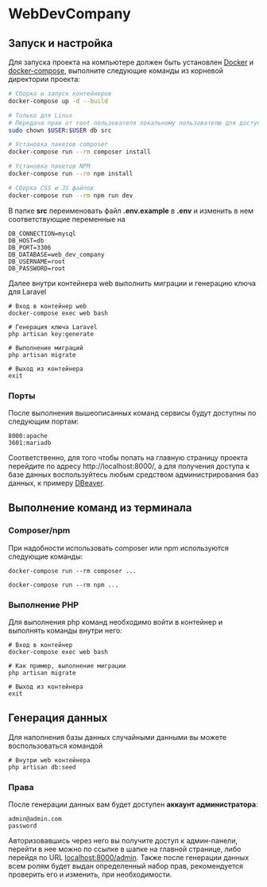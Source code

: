 # WebDevCompany

## Запуск и настройка

Для запуска проекта на компьютере должен быть установлен [Docker](https://www.docker.com/) и [docker-compose](https://docs.docker.com/compose/install/), выполните следующие команды из корневой директории проекта:

```bash
# Сборка и запуск контейнеров
docker-compose up -d --build

# Только для Linux
# Передача прав от root пользователя локальному пользователю для доступа к папкам с проектом и базы данных
sudo chown $USER:$USER db src

# Установка пакетов composer
docker-compose run --rm composer install

# Установка пакетов NPM
docker-compose run --rm npm install

# Сборка CSS и JS файлов
docker-compose run --rm npm run dev 
```

В папке **src** переименовать файл **.env.example** в **.env** и изменить в нем соответствующие переменные на
```
DB_CONNECTION=mysql
DB_HOST=db
DB_PORT=3306
DB_DATABASE=web_dev_company
DB_USERNAME=root
DB_PASSWORD=root
```
Далее внутри контейнера web выполнить миграции и генерацию ключа для Laravel
```
# Вход в контейнер web
docker-compose exec web bash

# Генерация ключа Laravel
php artisan key:generate

# Выполнение миграций
php artisan migrate

# Выход из контейнера
exit
```

### Порты

После выполнения вышеописанных команд сервисы будут доступны по следующим портам:
```
8000:apache
3601:mariadb
```
Соответственно, для того чтобы попать на главную страницу проекта перейдите по адресу http://localhost:8000/, а для получения доступа к базе данных воспользуйтесь любым средством администрирования баз данных, к примеру [DBeaver](https://dbeaver.io/).

## Выполнение команд из терминала
### Composer/npm

При надобности использовать composer или npm используются следующие команды:
```
docker-compose run --rm composer ...
```
```
docker-compose run --rm npm ...
```

### Выполнение PHP

Для выполнения php команд необходимо войти в контейнер и выполнять команды внутри него:
```
# Вход в контейнер
docker-compose exec web bash

# Как пример, выполнение миграции
php artisan migrate

# Выход из контейнера
exit
```

## Генерация данных
Для наполнения базы данных случайными данными вы можете воспользоваться командой
```
# Внутри web контейнера
php artisan db:seed
```
### Права
После генерации данных вам будет доступен **аккаунт администратора**:
```
admin@admin.com
password
```
Авторизовавшись через него вы получите доступ к админ-панели, перейти в нее можно по ссылке в шапке на главной странице, либо перейдя по URL [localhost:8000/admin](http://localhost:8000/admin). Также после генерации данных всем ролям будет выдан определенный набор прав, рекомендуется проверить его и изменить, при необходимости.